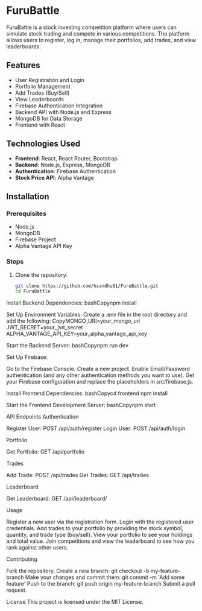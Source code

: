 # FuruBattle

FuruBattle is a stock investing competition platform where users can simulate stock trading and compete in various competitions. The platform allows users to register, log in, manage their portfolios, add trades, and view leaderboards.

## Features

- User Registration and Login
- Portfolio Management
- Add Trades (Buy/Sell)
- View Leaderboards
- Firebase Authentication Integration
- Backend API with Node.js and Express
- MongoDB for Data Storage
- Frontend with React

## Technologies Used

- **Frontend**: React, React Router, Bootstrap
- **Backend**: Node.js, Express, MongoDB
- **Authentication**: Firebase Authentication
- **Stock Price API**: Alpha Vantage

## Installation

### Prerequisites

- Node.js
- MongoDB
- Firebase Project
- Alpha Vantage API Key

### Steps

1. Clone the repository:
   ```bash
   git clone https://github.com/hsandhu01/FuruBattle.git
   cd FuruBattle

Install Backend Dependencies:
bashCopynpm install

Set Up Environment Variables:
Create a .env file in the root directory and add the following:
CopyMONGO_URI=your_mongo_uri
JWT_SECRET=your_jwt_secret
ALPHA_VANTAGE_API_KEY=your_alpha_vantage_api_key

Start the Backend Server:
bashCopynpm run dev

Set Up Firebase:

Go to the Firebase Console.
Create a new project.
Enable Email/Password authentication (and any other authentication methods you want to use).
Get your Firebase configuration and replace the placeholders in src/firebase.js.


Install Frontend Dependencies:
bashCopycd frontend
npm install

Start the Frontend Development Server:
bashCopynpm start


API Endpoints
Authentication

Register User: POST /api/auth/register
Login User: POST /api/auth/login

Portfolio

Get Portfolio: GET /api/portfolio

Trades

Add Trade: POST /api/trades
Get Trades: GET /api/trades

Leaderboard

Get Leaderboard: GET /api/leaderboard/

Usage

Register a new user via the registration form.
Login with the registered user credentials.
Add trades to your portfolio by providing the stock symbol, quantity, and trade type (buy/sell).
View your portfolio to see your holdings and total value.
Join competitions and view the leaderboard to see how you rank against other users.

Contributing

Fork the repository.
Create a new branch: git checkout -b my-feature-branch
Make your changes and commit them: git commit -m 'Add some feature'
Push to the branch: git push origin my-feature-branch
Submit a pull request.

License
This project is licensed under the MIT License.